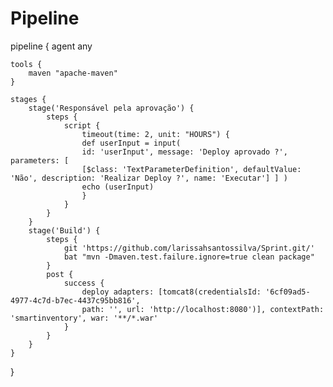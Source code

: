 # Pipeline

pipeline {
    agent any

    tools {
        maven "apache-maven"
    }

    stages {
        stage('Responsável pela aprovação') {
            steps {
                script {
                    timeout(time: 2, unit: "HOURS") {
                    def userInput = input(
                    id: 'userInput', message: 'Deploy aprovado ?', parameters: [
                    [$class: 'TextParameterDefinition', defaultValue: 'Não', description: 'Realizar Deploy ?', name: 'Executar'] ] )
                    echo (userInput)
                    }
                }
            }
        }
        stage('Build') {
            steps {
                git 'https://github.com/larissahsantossilva/Sprint.git/'
                bat "mvn -Dmaven.test.failure.ignore=true clean package"
            }
            post {
                success {
                    deploy adapters: [tomcat8(credentialsId: '6cf09ad5-4977-4c7d-b7ec-4437c95bb816',
                    path: '', url: 'http://localhost:8080')], contextPath: 'smartinventory', war: '**/*.war'
                }
            }
        }
    }
}
